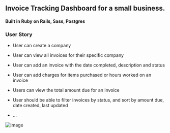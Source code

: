 
## Invoice Tracking Dashboard for a small business.

#### Built in Ruby on Rails, Sass, Postgres

### User Story

* User can create a company

* User can view all invoices for their specific company

* User can add an invoice with the date completed, description and status

* User can add charges for items purchased or hours worked on an invoice

* Users can view the total amount due for an invoice

* User should be able to filter invoices by status, and sort by amount due, date created, last updated

* ...



![image](https://user-images.githubusercontent.com/46112853/122508855-aac33880-cfd0-11eb-848f-fcb379a822f1.png)

